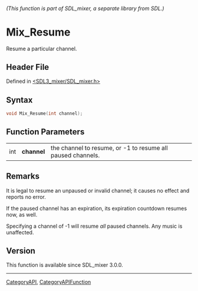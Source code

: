 ###### (This function is part of SDL_mixer, a separate library from SDL.)
# Mix_Resume

Resume a particular channel.

## Header File

Defined in [<SDL3_mixer/SDL_mixer.h>](https://github.com/libsdl-org/SDL_mixer/blob/main/include/SDL3_mixer/SDL_mixer.h)

## Syntax

```c
void Mix_Resume(int channel);
```

## Function Parameters

|     |             |                                                             |
| --- | ----------- | ----------------------------------------------------------- |
| int | **channel** | the channel to resume, or -1 to resume all paused channels. |

## Remarks

It is legal to resume an unpaused or invalid channel; it causes no effect
and reports no error.

If the paused channel has an expiration, its expiration countdown resumes
now, as well.

Specifying a channel of -1 will resume _all_ paused channels. Any music is
unaffected.

## Version

This function is available since SDL_mixer 3.0.0.

----
[CategoryAPI](CategoryAPI), [CategoryAPIFunction](CategoryAPIFunction)

